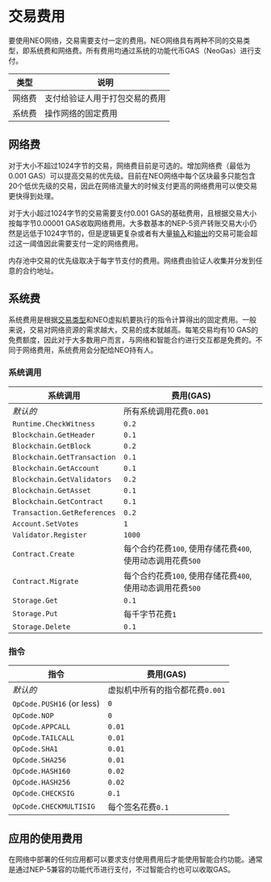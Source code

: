 # 交易费用

要使用NEO网络，交易需要支付一定的费用。NEO网络具有两种不同的交易类型，即系统费和网络费。所有费用均通过系统的功能代币GAS（NeoGas）进行支付。

| 类型| 说明|
|-------------|---------------------------------------------------------------------|
| 网络费|支付给验证人用于打包交易的费用|
| 系统费| 操作网络的固定费用 |

## 网络费

对于大小不超过1024字节的交易，网络费目前是可选的。增加网络费（最低为0.001 GAS）可以提高交易的优先级。目前在NEO网络中每个区块最多只能包含20个低优先级的交易，因此在网络流量大的时候支付更高的网络费用可以使交易更快得到处理。

对于大小超过1024字节的交易需要支付0.001 GAS的基础费用，且根据交易大小按每字节0.00001 GAS收取网络费用。大多数基本的NEP-5资产转账交易大小仍然是远低于1024字节的，但是逻辑更复杂或者有大量[输入](2-Structure_of_NEO_transactions.md#inputs)和[输出](2-Structure_of_NEO_transactions.md#outputs)的交易可能会超过这一阈值因此需要支付一定的网络费用。

内存池中交易的优先级取决于每字节支付的费用。网络费由验证人收集并分发到任意的合约地址。

## 系统费

系统费用是根据[交易类型](3-NEO_transaction_types.md)和NEO虚拟机要执行的指令计算得出的固定费用。一般来说，交易对网络资源的需求越大，交易的成本就越高。每笔交易均有10 GAS的免费额度，因此对于大多数用户而言，与网络和智能合约进行交互都是免费的。不同于网络费用，系统费用会分配给NEO持有人。

### 系统调用

| 系统调用               | 费用(GAS)                                                                       |
|-----------------------------|---------------------------------------------------------------------------------|
| *默认的*                   |所有系统调用花费`0.001`  |
| `Runtime.CheckWitness`      | `0.2`                                                                           |
| `Blockchain.GetHeader`      | `0.1`                                                                           |
| `Blockchain.GetBlock`       | `0.2`                                                                           |
| `Blockchain.GetTransaction` | `0.1`                                                                           |
| `Blockchain.GetAccount`     | `0.1`                                                                           |
| `Blockchain.GetValidators`  | `0.2`                                                                           |
| `Blockchain.GetAsset`       | `0.1`                                                                           |
| `Blockchain.GetContract`    | `0.1`                                                                           |
| `Transaction.GetReferences` | `0.2`                                                                           |
| `Account.SetVotes`          | `1`                                                                             |
| `Validator.Register`        | `1000`                                                                          |
| `Contract.Create`           | 每个合约花费`100`, 使用存储花费`400`, 使用动态调用花费`500` |
| `Contract.Migrate`          | 每个合约花费`100`, 使用存储花费`400`, 使用动态调用花费`500` |
| `Storage.Get`               | `0.1`                                                                           |
| `Storage.Put`               |每千字节花费`1`                                                                  |
| `Storage.Delete`            | `0.1`                                                                           |

### 指令

| 指令| 费用(GAS)                                           |
|---------------------------|-----------------------------------------------------|
| *默认的*                 | 虚拟机中所有的指令都花费`0.001` |
| `OpCode.PUSH16` (or less) | `0`                                                 |
| `OpCode.NOP`              | `0`                                                 |
| `OpCode.APPCALL`          | `0.01`                                              |
| `OpCode.TAILCALL`         | `0.01`                                              |
| `OpCode.SHA1`             | `0.01`                                              |
| `OpCode.SHA256`           | `0.01`                                              |
| `OpCode.HASH160`          | `0.02`                                              |
| `OpCode.HASH256`          | `0.02`                                              |
| `OpCode.CHECKSIG`         | `0.1`                                               |
| `OpCode.CHECKMULTISIG`    | 每个签名花费`0.1`                               |

## 应用的使用费用
在网络中部署的任何应用都可以要求支付使用费用后才能使用智能合约功能。通常是通过NEP-5兼容的功能代币进行支付，不过智能合约也可以收取GAS。



